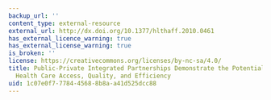 ```yaml
---
backup_url: ''
content_type: external-resource
external_url: http://dx.doi.org/10.1377/hlthaff.2010.0461
has_external_licence_warning: true
has_external_license_warning: true
is_broken: ''
license: https://creativecommons.org/licenses/by-nc-sa/4.0/
title: Public-Private Integrated Partnerships Demonstrate the Potential to Improve
  Health Care Access, Quality, and Efficiency
uid: 1c07e0f7-7784-4568-8b8a-a41d525dcc88
---
```

